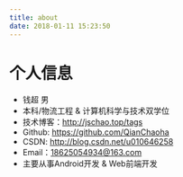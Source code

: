 ```yaml
---
title: about
date: 2018-01-11 15:23:50
---
```

# 个人信息
- 钱超 男
- 本科/物流工程 & 计算机科学与技术双学位
- 技术博客：http://jschao.top/tags
- Github: https://github.com/QianChaoha
- CSDN: http://blog.csdn.net/u010646258
- Email：18625054934@163.com
- 主要从事Android开发 & Web前端开发
